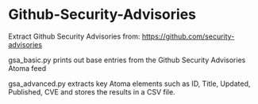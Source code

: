 # Github-Security-Advisories
Extract Github Security Advisories from:
https://github.com/security-advisories

gsa_basic.py prints out base entries from the Github Security Advisories Atoma feed

gsa_advanced.py extracts key Atoma elements such as ID, Title, Updated, Published, CVE and stores the results in a CSV file.

